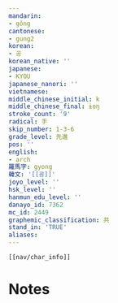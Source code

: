 ```yaml
---
mandarin:
- gǒng
cantonese:
- gung2
korean:
- 공
korean_native: ''
japanese:
- KYOU
japanese_nanori: ''
vietnamese:
middle_chinese_initial: k
middle_chinese_final: ɨoŋ
stroke_count: '9'
radical: 手
skip_number: 1-3-6
grade_level: 先進
pos: ''
english:
- arch
羅馬字: gyong
韓文: '[[굥]]'
joyo_level: ''
hsk_level: ''
hanmun_edu_level: ''
danayo_id: 7362
mc_id: 2449
graphemic_classification: 共
stand_in: 'TRUE'
aliases:
---
```

```meta-bind-embed
[[nav/char_info]]
```

# Notes
